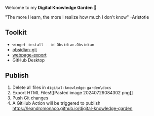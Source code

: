 Welcome to my **Digital Knowledge Garden** 🌱

"The more I learn, the more I realize how much I don't know" -Aristotle

## Toolkit

- `winget install --id Obsidian.Obsidian`
- [obsidian-git](https://github.com/denolehov/obsidian-git)
- [webpage-export](https://github.com/KosmosisDire/obsidian-webpage-export)
- GitHub Desktop

## Publish

1. Delete all files in `digital-knowledge-garden\docs`
2. Export HTML Files![[Pasted image 20240729084302.png]]
4. Push Git changes
5. A GitHub Action will be triggered to publish https://leandromonaco.github.io/digital-knowledge-garden